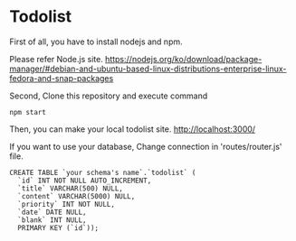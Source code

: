 # Todolist

First of all, you have to install nodejs and npm.

Please refer Node.js site. <https://nodejs.org/ko/download/package-manager/#debian-and-ubuntu-based-linux-distributions-enterprise-linux-fedora-and-snap-packages>

Second, Clone this repository and execute command
```
npm start
```
Then, you can make your local todolist site. <http://localhost:3000/>


If you want to use your database, Change connection in 'routes/router.js' file.
```
CREATE TABLE `your schema's name`.`todolist` (
  `id` INT NOT NULL AUTO_INCREMENT,
  `title` VARCHAR(500) NULL,
  `content` VARCHAR(5000) NULL,
  `priority` INT NOT NULL,
  `date` DATE NULL,
  `blank` INT NULL,
  PRIMARY KEY (`id`));
```
